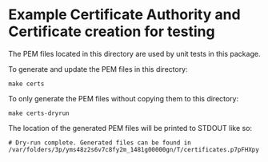# Example Certificate Authority and Certificate creation for testing

The PEM files located in this directory are used by unit tests in this package.

To generate and update the PEM files in this directory:

    make certs

To only generate the PEM files without copying them to this directory:

    make certs-dryrun
    
The location of the generated PEM files will be printed to STDOUT like so:

    # Dry-run complete. Generated files can be found in /var/folders/3p/yms48z2s6v7c8fy2m_1481g00000gn/T/certificates.p7pFHXpy
